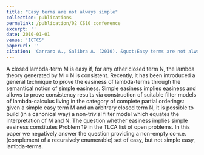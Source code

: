 ```yaml
---
title: "Easy terms are not always simple"
collection: publications
permalink: /publication/02_CS10_conference
excerpt: ''
date: 2010-01-01
venue: 'ICTCS'
paperurl: ''
citation: 'Carraro A., Salibra A. (2010). &quot;Easy terms are not always simple.&quot; <i>Proc. 12th Italian Conference on Theoretical Computer Science</i>.'
---
```

A closed lambda-term M is easy if, for any other closed term N, the lambda theory generated by M = N is consistent. Recently, it has been introduced a general technique to prove the easiness of lambda-terms through the semantical notion of simple easiness. Simple easiness implies easiness and allows to prove consistency results via construction of suitable filter models of lambda-calculus living in the category of complete partial orderings: given a simple easy term M and an arbitrary closed term N, it is possible to build (in a canonical way) a non-trivial filter model which equates the interpretation of M and N. The question whether easiness implies simple easiness constitutes Problem 19 in the TLCA list of open problems. In this paper we negatively answer the question providing a non-empty co-r.e. (complement of a recursively enumerable) set of easy, but not simple easy, lambda-terms.
